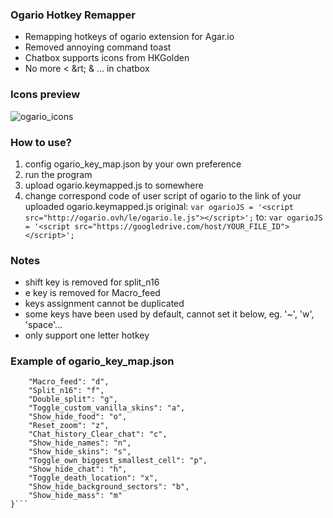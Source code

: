 ### Ogario Hotkey Remapper
- Remapping hotkeys of ogario extension for Agar.io
- Removed annoying command toast
- Chatbox supports icons from HKGolden
- No more &lt; &rt; &amp; ... in chatbox

### Icons preview
![ogario_icons](https://s31.postimg.org/yybh5zjx7/ogario_icons.png)

### How to use?
1. config ogario_key_map.json by your own preference
2. run the program
3. upload ogario.keymapped.js to somewhere
4. change correspond code of user script of ogario to the link of your uploaded ogario.keymapped.js
   original: ```var ogarioJS = '<script src="http://ogario.ovh/le/ogario.le.js"></script>';```
   to:       ```var ogarioJS = '<script src="https://googledrive.com/host/YOUR_FILE_ID"></script>';```

### Notes
- shift key is removed for split_n16
- e key is removed for Macro_feed
- keys assignment cannot be duplicated
- some keys have been used by default, cannot set it below, eg. '~', 'w', 'space'...
- only support one letter hotkey

### Example of ogario_key_map.json
```{
	"Macro_feed": "d",
	"Split_n16": "f",
	"Double_split": "g",
	"Toggle_custom_vanilla_skins": "a",
	"Show_hide_food": "o",
	"Reset_zoom": "z",
	"Chat_history_Clear_chat": "c",
	"Show_hide_names": "n",
	"Show_hide_skins": "s",
	"Toggle_own_biggest_smallest_cell": "p",
	"Show_hide_chat": "h",
	"Toggle_death_location": "x",
	"Show_hide_background_sectors": "b",
	"Show_hide_mass": "m"
}```
